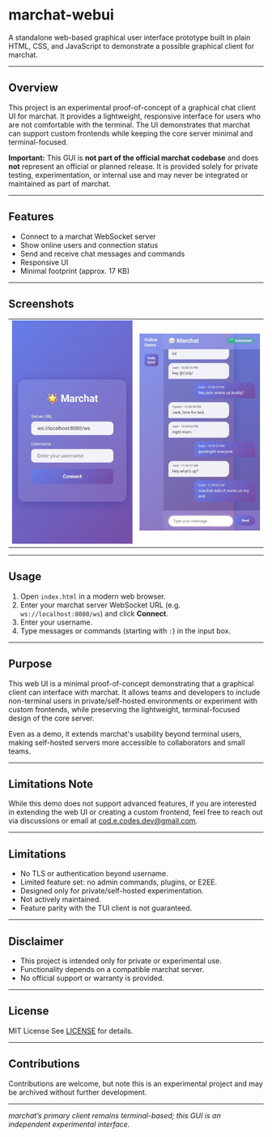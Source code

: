 # marchat-webui

A standalone web-based graphical user interface prototype built in plain HTML, CSS, and JavaScript to demonstrate a possible graphical client for marchat.

---

## Overview

This project is an experimental proof-of-concept of a graphical chat client UI for marchat. It provides a lightweight, responsive interface for users who are not comfortable with the terminal. The UI demonstrates that marchat can support custom frontends while keeping the core server minimal and terminal-focused.

**Important:**
This GUI is **not part of the official marchat codebase** and does **not** represent an official or planned release. It is provided solely for private testing, experimentation, or internal use and may never be integrated or maintained as part of marchat.

---

## Features

* Connect to a marchat WebSocket server
* Show online users and connection status
* Send and receive chat messages and commands
* Responsive UI
* Minimal footprint (approx. 17 KB)

---

## Screenshots

<table>
  <tr>
    <td><img src="marchat-webui-login.jpg" alt="marchat web UI login" width="400" style="max-width:100%;height:auto;"></td>
    <td><img src="marchat-webui-client.jpg" alt="marchat web UI chat" width="400" style="max-width:100%;height:auto;"></td>
  </tr>
</table>

---

## Usage

1. Open `index.html` in a modern web browser.
2. Enter your marchat server WebSocket URL (e.g. `ws://localhost:8080/ws`) and click **Connect**.
3. Enter your username.
4. Type messages or commands (starting with `:`) in the input box.

---

## Purpose

This web UI is a minimal proof-of-concept demonstrating that a graphical client can interface with marchat. It allows teams and developers to include non-terminal users in private/self-hosted environments or experiment with custom frontends, while preserving the lightweight, terminal-focused design of the core server.

Even as a demo, it extends marchat's usability beyond terminal users, making self-hosted servers more accessible to collaborators and small teams.

---

## Limitations Note

While this demo does not support advanced features, if you are interested in extending the web UI or creating a custom frontend, feel free to reach out via discussions or email at [cod.e.codes.dev@gmail.com](mailto:cod.e.codes.dev@gmail.com).

---

## Limitations

* No TLS or authentication beyond username.
* Limited feature set: no admin commands, plugins, or E2EE.
* Designed only for private/self-hosted experimentation.
* Not actively maintained.
* Feature parity with the TUI client is not guaranteed.

---

## Disclaimer

* This project is intended only for private or experimental use.
* Functionality depends on a compatible marchat server.
* No official support or warranty is provided.

---

## License

MIT License
See [LICENSE](LICENSE) for details.

---

## Contributions

Contributions are welcome, but note this is an experimental project and may be archived without further development.

---

*marchat’s primary client remains terminal-based; this GUI is an independent experimental interface.*
